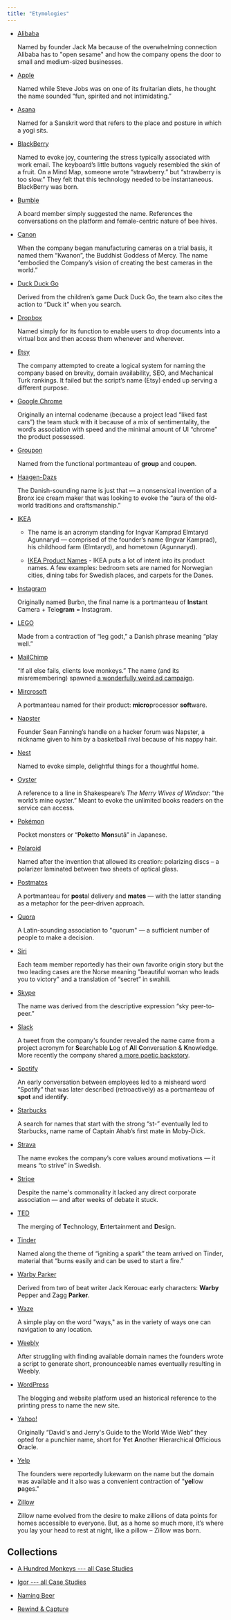 ```yaml
---
title: "Etymologies"
---
```


- [Alibaba](http://www.rewindandcapture.com/why-is-alibaba-called-alibaba/)

  Named by founder Jack Ma because of the overwhelming connection Alibaba has to "open sesame" and how the company opens the door to small and medium-sized businesses.

- [Apple](https://www.brandingstrategyinsider.com/2011/11/how-did-apple-computer-get-its-brand-name.html#.We-HFhOPKrY)

  Named while Steve Jobs was on one of its fruitarian diets, he thought the name sounded “fun, spirited and not intimidating.”

- [Asana](https://www.behindthename.com/name/asana/submitted)

  Named for a Sanskrit word that refers to the place and posture in which a yogi sits.

- [BlackBerry](https://www.lexiconbranding.com/client-news/rim-renames-itself-blackberry-here-s-how-that-name-came-to-be.html)

  Named to evoke joy, countering the stress typically associated with work email. The keyboard’s little buttons vaguely resembled the skin of a fruit. On a Mind Map, someone wrote “strawberry.” but “strawberry is too slow.” They felt that this technology needed to be instantaneous. BlackBerry was born.

- [Bumble](http://www.rewindandcapture.com/why-is-bumble-called-bumble/)

  A board member simply suggested the name. References the conversations on the platform and female-centric nature of bee hives.

- [Canon](http://www.photographybay.com/2012/09/11/canon-was-originally-named-after-kwanon-the-buddhist-goddess-of-mercy/)

  When the company began manufacturing cameras on a trial basis, it named them “Kwanon”, the Buddhist Goddess of Mercy. The name “embodied the Company’s vision of creating the best cameras in the world.”

- [Duck Duck Go](https://duck.co/help/company/name)

  Derived from the children’s game Duck Duck Go, the team also cites the action to “Duck it” when you search.

- [Dropbox](http://www.rewindandcapture.com/why-is-dropbox-called-dropbox/)

  Named simply for its function to enable users to drop documents into a virtual box and then access them whenever and wherever.

- [Etsy](https://www.quora.com/How-did-Etsy-get-its-name)

  The company attempted to create a logical system for naming the company based on brevity, domain availability, SEO, and Mechanical Turk rankings. It failed but the script’s name (Etsy) ended up serving a different purpose.

- [Google Chrome](https://www.quora.com/Why-is-Chrome-called-Chrome)

  Originally an internal codename (because a project lead “liked fast cars”) the team stuck with it because of a mix of sentimentality, the word’s association with speed and the minimal amount of UI “chrome” the product possessed.

- [Groupon](https://www.wsj.com/articles/SB10001424052748704828104576021481410635432)

  Named from the functional portmanteau of **group** and coup**on**.

- [Haagen-Dazs](https://www.huffingtonpost.com/2015/05/13/haagen-dazs-comes-from_n_7266208.html)

  The Danish-sounding name is just that — a nonsensical invention of a Bronx ice cream maker that was looking to evoke the  “aura of the old-world traditions and craftsmanship.”

- [IKEA](https://www.rd.com/culture/history-of-ikea/)

  - The name is an acronym standing for Ingvar Kamprad Elmtaryd Agunnaryd — comprised of the founder’s name (Ingvar Kamprad), his childhood farm (Elmtaryd), and hometown (Agunnaryd).

  - [IKEA Product Names](https://sploid.gizmodo.com/what-the-hell-do-all-those-ikea-names-mean-heres-the-s-1572392546) - IKEA puts a lot of intent into its product names. A few examples: bedroom sets are named for Norwegian cities, dining tabs for Swedish places, and carpets for the Danes.

- [Instagram](http://www.rewindandcapture.com/why-is-it-called-instagram/)

  Originally named Burbn, the final name is a portmanteau of **Insta**nt Camera + Tele**gram** = Instagram.

- [LEGO](http://www.todayifoundout.com/index.php/2010/10/where-the-word-lego-comes-from/)

  Made from a contraction of “leg godt,” a Danish phrase meaning “play well.”

- [MailChimp](http://www.rewindandcapture.com/why-is-mailchimp-called-mailchimp/)

  “If all else fails, clients love monkeys.” The name (and its misremembering) spawned [a wonderfully weird ad campaign](https://www.youtube.com/watch?v=md6elTBUqIc&list=PLniTESH_YLMWCj-g4FTvPwRkSNgJh4305).

- [Mircrosoft](https://www.quora.com/How-did-Bill-Gates-choose-the-name-Microsoft)

  A portmanteau named for their product: **micro**processor **soft**ware.

- [Napster](http://fortune.com/2013/09/05/ashes-to-ashes-peer-to-peer-an-oral-history-of-napster/)

  Founder Sean Fanning’s handle on a hacker forum was Napster, a nickname given to him by a basketball rival because of his nappy hair.

- [Nest](http://www.rewindandcapture.com/why-is-nest-called-nest/)

  Named to evoke simple, delightful things for a thoughtful home.

- [Oyster](https://www.huffingtonpost.com/2013/09/06/oyster-books-_n_3879730.html)

  A reference to a line in Shakespeare’s *The Merry Wives of Windsor*: “the world’s mine oyster.” Meant to evoke the unlimited books readers on the service can access. 

- [Pokémon](http://www.rewindandcapture.com/why-is-pokemon-called-pokemon/)

  Pocket monsters or “**Poke**tto **Mon**sutā” in Japanese.

- [Polaroid](http://www.rewindandcapture.com/why-is-polaroid-called-polaroid/)

  Named after the invention that allowed its creation: polarizing discs – a polarizer laminated between two sheets of optical glass.

- [Postmates](http://www.rewindandcapture.com/why-is-postmates-called-postmates/)

  A portmanteau for **post**al delivery and **mates** — with the latter standing as a metaphor for the peer-driven approach.

- [Quora](https://www.quora.com/How-did-DAngelo-and-Cheever-come-up-with-the-name-Quora)

  A Latin-sounding association to "quorum" — a sufficient number of people to make a decision.

- [Siri](https://www.quora.com/How-did-Siri-get-its-name/answers/1808143?srid=hVd4)

  Each team member reportedly has their own favorite origin story but the two leading cases are the Norse meaning "beautiful woman who leads you to victory" and a translation of “secret” in swahili.

- [Skype](http://www.thenameinspector.com/skype/)

  The name was derived from the descriptive expression “sky peer-to-peer.”

- [Slack](https://twitter.com/stewart/status/780906639301812225)

  A tweet from the company's founder revealed the name came from a project acronym for **S**earchable **L**og of **A**ll **C**onversation & **K**nowledge. More recently the company shared [a more poetic backstory](https://twitter.com/SlackHQ/status/431862004895076352).

- [Spotify](https://www.quora.com/How-did-Spotify-get-its-name)

  An early conversation between employees led to a misheard word “Spotify” that was later described (retroactively) as a portmanteau of **spot** and ident**ify**.

- [Starbucks](http://blog.seattlepi.com/thebigblog/2012/06/29/how-starbucks-got-its-name/)

  A search for names that start with the strong “st-” eventually led to Starbucks, name name of Captain Ahab’s first mate in Moby-Dick.

- [Strava](http://www.rewindandcapture.com/why-is-strava-called-strava/)

  The name evokes the company’s core values around motivations — it means “to strive” in Swedish.

- [Stripe](http://www.rewindandcapture.com/why-is-stripe-called-stripe/)

  Despite the name's commonality it lacked any direct corporate association — and after weeks of debate it stuck.

- [TED](http://web.archive.org/web/20021005001527/http://tedmed.com/history.html)

  The merging of **T**echnology, **E**ntertainment and **D**esign.

- [Tinder](http://www.rewindandcapture.com/why-is-tinder-called-tinder/)

  Named along the theme of “igniting a spark” the team arrived on Tinder, material that “burns easily and can be used to start a fire.” 

- [Warby Parker](https://www.quora.com/How-was-the-name-Warby-Parker-chosen)

  Derived from two of beat writer Jack Kerouac early characters: **Warby** Pepper and Zagg **Parker**.

- [Waze](http://www.rewindandcapture.com/why-is-waze-called-waze/)

  A simple play on the word "ways," as in the variety of ways one can navigation to any location.

- [Weebly](http://www.rewindandcapture.com/why-is-weebly-called-weebly/)

  After struggling with finding available domain names the founders wrote a script to generate short, pronounceable names eventually resulting in Weebly.

- [WordPress](http://www.rewindandcapture.com/why-is-wordpress-called-wordpress/)

  The blogging and website platform used an historical reference to the printing press to name the new site.

- [Yahoo!](https://www.lifewire.com/what-does-yahoo-stand-for-2483337)

  Originally “David's and Jerry's Guide to the World Wide Web” they opted for a punchier name, short for **Y**et **A**nother **H**ierarchical **O**fficious **O**racle.

- [Yelp](https://www.quora.com/How-did-Yelp-get-its-name)

  The founders were reportedly lukewarm on the name but the domain was available and it also was a convenient contraction of "**yel**low **p**ages."

- [Zillow](http://www.rewindandcapture.com/why-is-it-called-zillow/)

  Zillow name evolved from the desire to make zillions of data points for homes accessible to everyone. But, as a home so much more, it’s where you lay your head to rest at night, like a pillow – Zillow was born.

Collections
------------

- [A Hundred Monkeys --- all Case Studies](https://www.ahundredmonkeys.com/work/case-studies/)

- [Igor --- all Case Studies](https://www.igorinternational.com/clients/case-studies-naming-agencies.php)

- [Naming Beer](http://www.ideasbig.com/blog/beer-naming-case-study/)

- [Rewind & Capture](http://www.rewindandcapture.com/why-is-it-called-that/)

